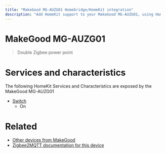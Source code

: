 ```yaml
---
title: "MakeGood MG-AUZG01 Homebridge/HomeKit integration"
description: "Add HomeKit support to your MakeGood MG-AUZG01, using Homebridge, Zigbee2MQTT and homebridge-z2m."
---
```

<!---
This file has been GENERATED using src/docgen/docgen.ts
DO NOT EDIT THIS FILE MANUALLY!
-->
# MakeGood MG-AUZG01
> Double Zigbee power point


# Services and characteristics
The following HomeKit Services and Characteristics are exposed by
the MakeGood MG-AUZG01

* [Switch](../../switch.md)
  * On


# Related
* [Other devices from MakeGood](../index.md#makegood)
* [Zigbee2MQTT documentation for this device](https://www.zigbee2mqtt.io/devices/MG-AUZG01.html)